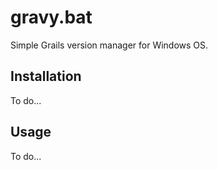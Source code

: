 gravy.bat
=========

Simple Grails version manager for Windows OS.

Installation
------------

To do...

Usage
-----

To do...